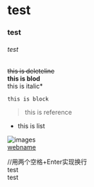 # test
### test  
###### test  

~~this is deleteline~~  
**this is blod**  
this is italic*  

```
this is block
```
> this is reference  

- this is list  

![images](url)  
[webname](url)


//用两个空格+Enter实现换行  
test  
test  

